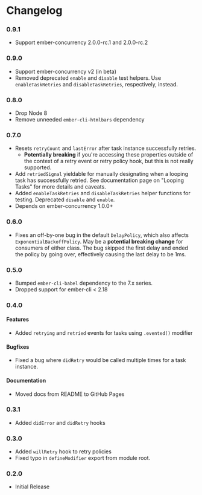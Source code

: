 # Changelog

### 0.9.1
- Support ember-concurrency 2.0.0-rc.1 and 2.0.0-rc.2

### 0.9.0
- Support ember-concurrency v2 (in beta)
- Removed deprecated `enable` and `disable` test helpers. Use `enableTaskRetries` and `disableTaskRetries`, respectively, instead.

### 0.8.0
- Drop Node 8
- Remove unneeded `ember-cli-htmlbars` dependency

### 0.7.0

- Resets `retryCount` and `lastError` after task instance successfully retries.
  * **Potentially breaking** if you're accessing these properties outside of the
  context of a retry event or retry policy hook, but this is not really supported.
- Add `retriedSignal` yieldable for manually designating when a looping task
  has successfully retried. See documentation page on "Looping Tasks" for more
  details and caveats.
- Added `enableTaskRetries` and `disableTaskRetries` helper functions for
  testing. Deprecated `disable` and `enable`.
- Depends on ember-concurrency 1.0.0+

### 0.6.0
- Fixes an off-by-one bug in the default `DelayPolicy`, which also affects
  `ExponentialBackoffPolicy`. May be a **potential breaking change** for
  consumers of either class. The bug skipped the first delay and ended the
  policy by going over, effectively causing the last delay to be 1ms.

### 0.5.0
- Bumped `ember-cli-babel` dependency to the 7.x series.
- Dropped support for ember-cli < 2.18

### 0.4.0

#### Features
- Added `retrying` and `retried` events for tasks using `.evented()` modifier

#### Bugfixes
- Fixed a bug where `didRetry` would be called multiple times for a task instance.

#### Documentation
- Moved docs from README to GitHub Pages

### 0.3.1

- Added `didError` and `didRetry` hooks

### 0.3.0

- Added `willRetry` hook to retry policies
- Fixed typo in `defineModifier` export from module root.

### 0.2.0

- Initial Release
